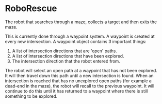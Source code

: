 # RoboRescue
The robot that searches through a maze, collects a target and then exits the maze.

This is currently done through a waypoint system. A waypoint is created at every new intersection.
A waypoint object contains 3 important things:
  1. A list of intersection directions that are 'open' paths.
  2. A list of intersection directions that have been explored.
  3. The intersection direction that the robot entered from.
  
The robot will select an open path at a waypoint that has not been explored. It will then travel down this path until a new 
intersection is found. 
When an intersection is reached that has no unexplored open paths (for example a dead-end in the maze), the robot will recall to 
the previous waypoint. It will continue to do this until it has returned to a waypoint where there is still something to be explored.
